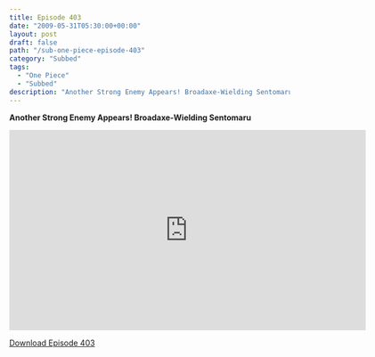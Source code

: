 ```yaml
---
title: Episode 403
date: "2009-05-31T05:30:00+00:00"
layout: post
draft: false
path: "/sub-one-piece-episode-403"
category: "Subbed"
tags:
  - "One Piece"
  - "Subbed"
description: "Another Strong Enemy Appears! Broadaxe-Wielding Sentomaru"
---
```


**Another Strong Enemy Appears! Broadaxe-Wielding Sentomaru**

<iframe width="640" height="360" src="https://www.rapidvideo.com/e/G0NNRPC96A" frameborder="0" marginwidth=0 marginheight=0 scrolling=no allowfullscreen></iframe>

<a href="http://ouo.io/qs/eCodkFEQ?s=https://rapidvid.to/d/https://www.rapidvideo.com/e/G0NNRPC96A">Download Episode 403</a>
